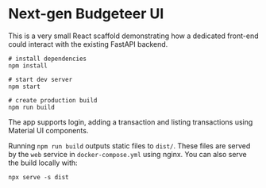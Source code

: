 # Next-gen Budgeteer UI

This is a very small React scaffold demonstrating how a dedicated front-end could interact with the existing FastAPI backend.

```
# install dependencies
npm install

# start dev server
npm start

# create production build
npm run build
```

The app supports login, adding a transaction and listing transactions using Material UI components.

Running `npm run build` outputs static files to `dist/`. These files are served
by the `web` service in `docker-compose.yml` using nginx. You can also serve the
build locally with:

```
npx serve -s dist
```
